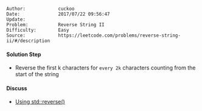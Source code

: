 
    Author:            cuckoo
    Date:              2017/07/22 09:56:47
    Update:            
    Problem:           Reverse String II
    Difficulty:        Easy
    Source:            https://leetcode.com/problems/reverse-string-ii/#/description

#### Solution Step
 - Reverse the first k characters for `every 2k` characters counting from the start of the string

#### Discuss
 - [Using std::reverse()](https://discuss.leetcode.com/topic/82652/one-line-c)
